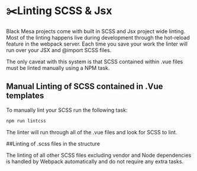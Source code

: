 # :scissors:Linting SCSS & Jsx

Black Mesa projects come with built in SCSS and Jsx project wide linting. Most of the linting happens live during development through the hot-reload feature in the webpack server. Each time you save your work the linter will run over your JSX and @import SCSS files.

The only caveat with this system is that SCSS contained within .vue files must be linted manually using a NPM task.

## Manual Linting of SCSS contained in .Vue templates

To manually lint your SCSS run the following task:

```bash
npm run lintcss
```

The linter will run through all of the .vue files and look for SCSS to lint.

##Linting of .scss files in the structure

The linting of all other SCSS files excluding vendor and Node dependencies is handled by Webpack automatically and do not require any extra tasks.

